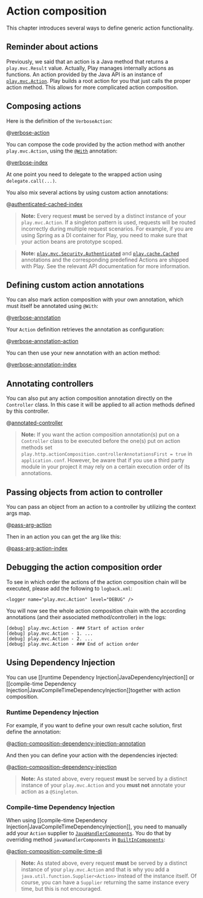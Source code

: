 <!--- Copyright (C) 2009-2019 Lightbend Inc. <https://www.lightbend.com> -->
# Action composition

This chapter introduces several ways to define generic action functionality.

## Reminder about actions

Previously, we said that an action is a Java method that returns a `play.mvc.Result` value. Actually, Play manages internally actions as functions. An action provided by the Java API is an instance of [`play.mvc.Action`](api/java/play/mvc/Action.html). Play builds a root action for you that just calls the proper action method. This allows for more complicated action composition.

## Composing actions

Here is the definition of the `VerboseAction`:

@[verbose-action](code/javaguide/http/JavaActionsComposition.java)

You can compose the code provided by the action method with another `play.mvc.Action`, using the [`@With`](api/java/play/mvc/With.html) annotation:

@[verbose-index](code/javaguide/http/JavaActionsComposition.java)

At one point you need to delegate to the wrapped action using `delegate.call(...)`.

You also mix several actions by using custom action annotations:

@[authenticated-cached-index](code/javaguide/http/JavaActionsComposition.java)

> **Note:**  Every request **must** be served by a distinct instance of your `play.mvc.Action`. If a singleton pattern is used, requests will be routed incorrectly during multiple request scenarios. For example, if you are using Spring as a DI container for Play, you need to make sure that your action beans are prototype scoped.

> **Note:**  [`play.mvc.Security.Authenticated`](api/java/play/mvc/Security.Authenticated.html) and [`play.cache.Cached`](api/java/play/cache/Cached.html) annotations and the corresponding predefined Actions are shipped with Play. See the relevant API documentation for more information.

## Defining custom action annotations

You can also mark action composition with your own annotation, which must itself be annotated using `@With`:

@[verbose-annotation](code/javaguide/http/JavaActionsComposition.java)

Your `Action` definition retrieves the annotation as configuration:

@[verbose-annotation-action](code/javaguide/http/JavaActionsComposition.java)

You can then use your new annotation with an action method:

@[verbose-annotation-index](code/javaguide/http/JavaActionsComposition.java)

## Annotating controllers

You can also put any action composition annotation directly on the `Controller` class. In this case it will be applied to all action methods defined by this controller.

@[annotated-controller](code/javaguide/http/JavaActionsComposition.java)

> **Note:** If you want the action composition annotation(s) put on a `Controller` class to be executed before the one(s) put on action methods set `play.http.actionComposition.controllerAnnotationsFirst = true` in `application.conf`. However, be aware that if you use a third party module in your project it may rely on a certain execution order of its annotations.

## Passing objects from action to controller

You can pass an object from an action to a controller by utilizing the context args map.

@[pass-arg-action](code/javaguide/http/JavaActionsComposition.java)

Then in an action you can get the arg like this:

@[pass-arg-action-index](code/javaguide/http/JavaActionsComposition.java)

## Debugging the action composition order

To see in which order the actions of the action composition chain will be executed, please add the following to `logback.xml`:

```
<logger name="play.mvc.Action" level="DEBUG" />
```

You will now see the whole action composition chain with the according annotations (and their associated method/controller) in the logs:

```
[debug] play.mvc.Action - ### Start of action order
[debug] play.mvc.Action - 1. ...
[debug] play.mvc.Action - 2. ...
[debug] play.mvc.Action - ### End of action order
```

## Using Dependency Injection

You can use [[runtime Dependency Injection|JavaDependencyInjection]] or [[compile-time Dependency Injection|JavaCompileTimeDependencyInjection]]together with action composition. 

### Runtime Dependency Injection

For example, if you want to define your own result cache solution, first define the annotation:

@[action-composition-dependency-injection-annotation](code/javaguide/http/JavaActionsComposition.java)

And then you can define your action with the dependencies injected:

@[action-composition-dependency-injection](code/javaguide/http/JavaActionsComposition.java)

> **Note:** As stated above, every request **must** be served by a distinct instance of your `play.mvc.Action` and you **must not** annotate your action as a `@Singleton`.

### Compile-time Dependency Injection

When using [[compile-time Dependency Injection|JavaCompileTimeDependencyInjection]], you need to manually add your `Action` supplier to [`JavaHandlerComponents`](api/scala/play/core/j/JavaHandlerComponents.html). You do that by overriding method `javaHandlerComponents` in [`BuiltInComponents`](api/java/play/BuiltInComponents.html):

@[action-composition-compile-time-di](code/javaguide/http/JavaActionsComposition.java)

> **Note:** As stated above, every request **must** be served by a distinct instance of your `play.mvc.Action` and that is why you add a `java.util.function.Supplier<Action>` instead of the instance itself. Of course, you can have a `Supplier` returning the same instance every time, but this is not encouraged.